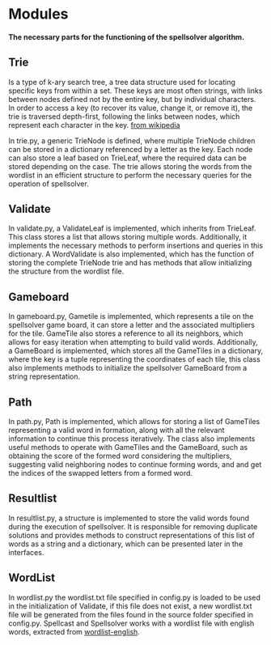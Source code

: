 # Modules

#### The necessary parts for the functioning of the spellsolver algorithm.


## Trie
Is a type of k-ary search tree, a tree data structure used for locating specific keys from within a set. These keys are most often strings, with links between nodes defined not by the entire key, but by individual characters. In order to access a key (to recover its value, change it, or remove it), the trie is traversed depth-first, following the links between nodes, which represent each character in the key. [from wikipedia](https://en.wikipedia.org/wiki/Trie)

In trie.py, a generic TrieNode is defined, where multiple TrieNode children can be stored in a dictionary referenced by a letter as the key. Each node can also store a leaf based on TrieLeaf, where the required data can be stored depending on the case. The trie allows storing the words from the wordlist in an efficient structure to perform the necessary queries for the operation of spellsolver.

## Validate
In validate.py, a ValidateLeaf is implemented, which inherits from TrieLeaf. This class stores a list that allows storing multiple words. Additionally, it implements the necessary methods to perform insertions and queries in this dictionary. A WordValidate is also implemented, which has the function of storing the complete TrieNode trie and has methods that allow initializing the structure from the wordlist file.

## Gameboard
In gameboard.py, Gametile is implemented, which represents a tile on the spellsolver game board, it can store a letter and the associated multipliers for the tile. GameTile also stores a reference to all its neighbors, which allows for easy iteration when attempting to build valid words. Additionally, a GameBoard is implemented, which stores all the GameTiles in a dictionary, where the key is a tuple representing the coordinates of each tile, this class also implements methods to initialize the spellsolver GameBoard from a string representation.

## Path
In path.py, Path is implemented, which allows for storing a list of GameTiles representing a valid word in formation, along with all the relevant information to continue this process iteratively. The class also implements useful methods to operate with GameTiles and the GameBoard, such as obtaining the score of the formed word considering the multipliers, suggesting valid neighboring nodes to continue forming words, and and get the indices of the swapped letters from a formed word.

## Resultlist
In resultlist.py, a structure is implemented to store the valid words found during the execution of spellsolver. It is responsible for removing duplicate solutions and provides methods to construct representations of this list of words as a string and a dictionary, which can be presented later in the interfaces.

## WordList
In wordlist.py the wordlist.txt file specified in config.py is loaded to be used in the initialization of Validate, if this file does not exist, a new wordlist.txt file will be generated from the files found in the source folder specified in config.py. Spellcast and Spellsolver works with a wordlist file with english words, extracted from [wordlist-english](https://github.com/jacksonrayhamilton/wordlist-english).
